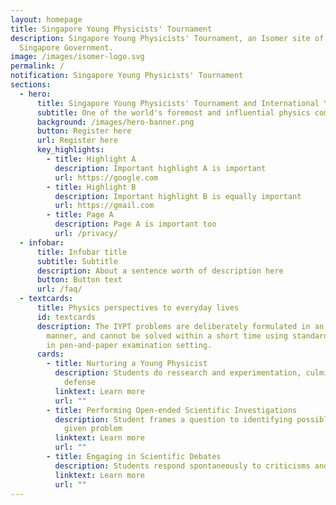```yaml
---
layout: homepage
title: Singapore Young Physicists' Tournament
description: Singapore Young Physicists' Tournament, an Isomer site of the
  Singapore Government.
image: /images/isomer-logo.svg
permalink: /
notification: Singapore Young Physicists' Tournament
sections:
  - hero:
      title: Singapore Young Physicists' Tournament and International YPT
      subtitle: One of the world's foremost and influential physics competitions
      background: /images/hero-banner.png
      button: Register here
      url: Register here
      key_highlights:
        - title: Highlight A
          description: Important highlight A is important
          url: https://google.com
        - title: Highlight B
          description: Important highlight B is equally important
          url: https://gmail.com
        - title: Page A
          description: Page A is important too
          url: /privacy/
  - infobar:
      title: Infobar title
      subtitle: Subtitle
      description: About a sentence worth of description here
      button: Button text
      url: /faq/
  - textcards:
      title: Physics perspectives to everyday lives
      id: textcards
      description: The IYPT problems are deliberately formulated in an open-ended
        manner, and cannot be solved within a short time using standard methods
        in pen-and-paper examination setting.
      cards:
        - title: Nurturing a Young Physicist
          description: Students do ressearch and experimentation, culminating in an oral
            defense
          linktext: Learn more
          url: ""
        - title: Performing Open-ended Scientific Investigations
          description: Student frames a question to identifying possible solutions for a
            given problem
          linktext: Learn more
          url: ""
        - title: Engaging in Scientific Debates
          description: Students respond spontaneously to criticisms and counter-solutions
          linktext: Learn more
          url: ""
---
```

